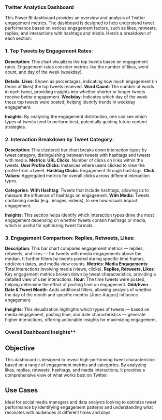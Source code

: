 ### Twitter Analytics Dashboard

This Power BI dashboard provides an overview and analysis of Twitter engagement metrics. The dashboard is designed to help understand tweet performance based on various engagement factors, such as likes, retweets, replies, and interactions with hashtags and media. Here’s a breakdown of each section:

### 1. Top Tweets by Engagement Rates:

**Description**: 
This chart visualizes the top tweets based on engagement rates. Engagement rates consider metrics like the number of likes, word count, and day of the week (weekday).

**Details**:
**Likes**: Shown as percentages, indicating how much engagement (in terms of likes) the top tweets received.
**Word Count**: The number of words in each tweet, providing insights into whether shorter or longer tweets receive better engagement.
**Weekday**: Indicates which day of the week these top tweets were posted, helping identify trends in weekday engagement.

**Insights**: By analyzing the engagement distribution, one can see which types of tweets tend to perform best, potentially guiding future content strategies.

### 2. Interaction Breakdown by Tweet Category:

**Description**: This clustered bar chart breaks down interaction types by tweet category, distinguishing between tweets with hashtags and tweets with media.
**Metrics**:
**URL Clicks**: Number of clicks on links within the tweets.
**User Profile Clicks**: Instances where users clicked to view the profile from a tweet.
**Hashtag Clicks**: Engagement through hashtags.
**Click Values**: Aggregated metrics for overall clicks across different interaction types.

**Categories**:
**With Hashtag**: Tweets that include hashtags, allowing us to measure the influence of hashtags on engagement.
**With Media**: Tweets containing media (e.g., images, videos), to see how visuals impact engagement.

**Insights**: This section helps identify which interaction types drive the most engagement depending on whether tweets contain hashtags or media, which is useful for optimizing tweet formats.

### 3. Engagement Comparison: Replies, Retweets, Likes:

**Description**: This bar chart compares engagement metrics — replies, retweets, and likes — for tweets with media engagements above the median. It further filters by tweets posted during specific time frames, odd/even dates, and media view counts.
**Metrics**:
**Media Engagements**: Total interactions involving media (views, clicks).
**Replies, Retweets, Likes**: Key engagement metrics broken down by tweet characteristics, providing a detailed view of user interactions.
**Hour**: The time tweets were posted, helping determine the effect of posting time on engagement.
**Odd/Even Date & Tweet Month**: Adds additional filters, allowing analysis of whether the day of the month and specific months (June-August) influence engagement.

**Insights**: This visualization highlights which types of tweets — based on media engagement, posting time, and date characteristics — generate higher interactions, offering actionable insights for maximizing engagement.

### Overall Dashboard Insights**

## Objective
This dashboard is designed to reveal high-performing tweet characteristics based on a range of engagement metrics and categories. By analyzing likes, replies, retweets, hashtags, and media interactions, it provides a comprehensive view of what works best on Twitter.

## Use Cases
Ideal for social media managers and data analysts looking to optimize tweet performance by identifying engagement patterns and understanding what resonates with audiences at different times and days.
